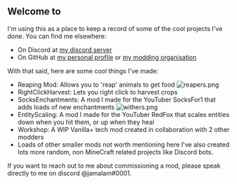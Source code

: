 ## Welcome to 

 I'm using this as a place to keep a record of some of the cool projects I've done. 
You can find me elsewhere:
- On Discord at [my discord server](https://discord.gg/MqXWZaKUvp)
- On GitHub at [my personal profile](https://github.com/Jamalam360) or [my modding organisation](https://github.com/JamCoreModding)

With that said, here are some cool things I've made:
- Reaping Mod:
	Allows you to 'reap' animals to get food
    ![reapers.png]({{site.baseurl}}/img/reapers.png)
- RightClickHarvest:
	Lets you right click to harvest crops
- SocksEnchantments:
	A mod I made for the YouTuber SocksFor1 that adds loads of new enchantments
	![withers.png]({{site.baseurl}}/img/withers.png)
- EntityScaling:
	A mod I made for the YouTuber RedFox that scales entities down when you hit 	them, or up when they heal
- Workshop:
	A WIP Vanilla+ tech mod created in collaboration with 2 other modders
- Loads of other smaller mods not worth mentioning here
I've also created lots more random, non MineCraft related projects like Discord bots.

If you want to reach out to me about commissioning a mod, please speak directly to me on discord @jamalam#0001.



